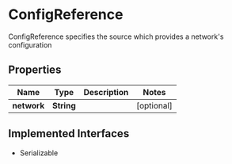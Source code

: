 

# ConfigReference

ConfigReference specifies the source which provides a network's configuration

## Properties

| Name | Type | Description | Notes |
|------------ | ------------- | ------------- | -------------|
|**network** | **String** |  |  [optional] |


## Implemented Interfaces

* Serializable


